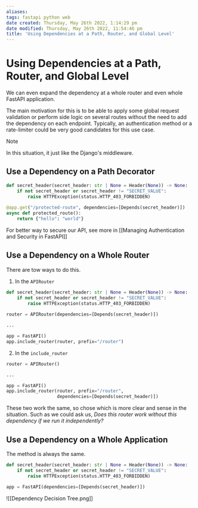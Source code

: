 ```yaml
---
aliases: 
tags: fastapi python web 
date created: Thursday, May 26th 2022, 1:14:29 pm
date modified: Thursday, May 26th 2022, 11:54:46 pm
title: 'Using Dependencies at a Path, Router, and Global Level'
---
```


# Using Dependencies at a Path, Router, and Global Level

We can even expand the dependency at a whole router and even whole FastAPI application.

The main motivation for this is to be able to apply some global request validation or perform side logic on several routes without the need to add the dependency on each endpoint. Typically, an authentication method or a rate-limiter could be very good candidates for this use case.

> [!Note]
> In this situation, it just like the Django's middleware.

## Use a Dependency on a Path Decorator

```python
def secret_header(secret_header: str | None = Header(None)) -> None:
    if not secret_header or secret_header != "SECRET_VALUE":
        raise HTTPException(status.HTTP_403_FORBIDDEN)
    
@app.get("/protected-route", dependencies=[Depends(secret_header)])
async def protected_route():
    return {"hello": "world"}
```

For better way to secure our API, see more in [[Managing Authentication and Security in FastAPI]]

## Use a Dependency on a Whole Router

There are tow ways to do this.

1. In the `APIRouter`
```python
def secret_header(secret_header: str | None = Header(None)) -> None:
    if not secret_header or secret_header != "SECRET_VALUE":
        raise HTTPException(status.HTTP_403_FORBIDDEN)
    
router = APIRouter(dependencies=[Depends(secret_header)])

...

app = FastAPI()
app.include_router(router, prefix="/router")
```

2. In the `include_router`
```python
router = APIRouter()

...

app = FastAPI()
app.include_router(router, prefix="/router",
                   dependencies=[Depends(secret_header)])
```

These two work the same, so chose which is more clear and sense in the situation. Such as we could ask us, _Does this router work without this dependency if we run it independently?_

## Use a Dependency on a Whole Application

The method is always the same.

```python
def secret_header(secret_header: str | None = Header(None)) -> None:
    if not secret_header or secret_header != "SECRET_VALUE":
        raise HTTPException(status.HTTP_403_FORBIDDEN)

app = FastAPI(dependencies=[Depends(secret_header)])

```

![[Dependency Decision Tree.png]]
